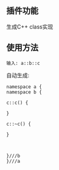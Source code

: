 ## 插件功能
生成C++ class实现

## 使用方法
```
输入: a::b::c
```

自动生成:

```
namespace a {
namespace b {

c::c() {

}

c::~c() {

}



}///b
}///a

```


